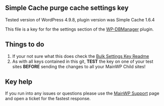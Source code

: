## Simple Cache purge cache settings key

Tested version of WordPress 4.9.8, plugin version was Simple Cache 1.6.4

This file is a key for for the settings section of the [WP-DBManager](https://wordpress.org/plugins/wp-dbmanager/) plugin. 

## Things to do

1. If your not sure what this does check the [Bulk Settings Key Readme](https://github.com/mainwp/Bulk-Setting-Manager-Keys/blob/master/README.md)
2. As with all keys contained in this git, **TEST** the key on one of your test sites **BEFORE** sending the changes to all your MainWP Child sites!

## Key help

If you run into any issues or questions please use the [MainWP Support](https://mainwp.com/support/) page and open a ticket for the fastest response.
